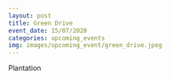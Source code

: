 ```yaml
---
layout: post
title: Green Drive
event_date: 15/07/2020
categories: upcoming_events
img: images/upcoming_event/green_drive.jpeg
---
```

Plantation
